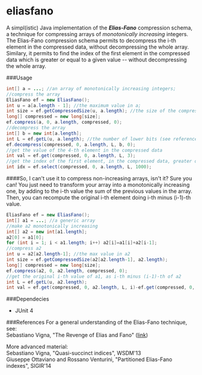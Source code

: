 eliasfano
=========

A simpl(istic) Java implementation of the ***Elias-Fano*** compression schema, a technique
for compressing arrays of *monotonically increasing* integers. 
The Elias-Fano compression schema permits to decompress the i-th element in the 
compressed data, without decompressing the whole array.
Similary, it permits to find the index of the first element in the compressed data which is
greater or equal to a given value -- without decompressing the whole array.


###Usage
```java
int[] a = ...; //an array of monotonically increasing integers;
//compress the array
EliasFano ef = new EliasFano();
int u = a[a.length - 1]; //the maximum value in a;
int size = ef.getCompressedSize(u, a.length); //the size of the compressed array
long[] compressed = new long[size];
ef.compress(a, 0, a.length, compressed, 0);
//decompress the array
int[] b = new int[a.length];
int L = ef.getL(u, a.length); //the number of lower bits (see references)
ef.decompress(compressed, 0, a.length, L, b, 0);
//get the value of the 4-th element in the compressed data
int val = ef.get(compressed, 0, a.length, L, 3);
//get the index of the first element, in the compressed data, greater or equal than 1000
int idx = ef.select(compressed, 0, a.length, L, 1000);
```

####So, I can't use it to compress non-increasing arrays, isn't it?
Sure you can! You just need to transform your array into a monotonically increasing one, 
by adding to the i-th value the sum of the previous values in the array. Then, you can 
recompute the original i-th element doing i-th minus (i-1)-th value.
```java
EliasFano ef = new EliasFano();
int[] a1 = ...; //a generic array
//make a2 monotonically increasing
int[] a2 = new int[a1.length];
a2[0] = a1[0];
for (int i = 1; i < a1.length; i++) a2[i]=a1[i]+a2[i-1];
//compress a2
int u = a2[a2.length-1]; //the max value in a2
int size = ef.getCompressedSize(a2[a2.length-1], a2.length);
long[] compressed = new long[size];
ef.compress(a2, 0, a2.length, compressed, 0);
//get the original i-th value of a1, as i-th minus (i-1)-th of a2
int L = ef.getL(u, a2.length);
int val = ef.get(compressed, 0, a2.length, L, i)-ef.get(compressed, 0, a2.length, L2, i-1);
```

###Dependecies 
* JUnit 4

###References
For a general understanding of the Elias-Fano technique, see:<br/>
Sebastiano Vigna, "The Revenge of Elias and Fano" ([link](http://shonan.nii.ac.jp/seminar/029/wp-content/uploads/sites/12/2013/07/Sebastiano_Shonan.pdf))<br/>

More advanced material:<br/>
Sebastiano Vigna, "Quasi-succinct indices", WSDM'13<br/>
Giuseppe Ottaviano and Rossano Venturini, "Partitioned Elias-Fano indexes", SIGIR'14<br/>

